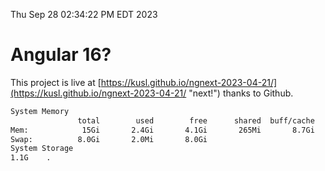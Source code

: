 Thu Sep 28 02:34:22 PM EDT 2023

# Angular 16?


This project is live at [https://kusl.github.io/ngnext-2023-04-21/](https://kusl.github.io/ngnext-2023-04-21/ "next!") thanks to Github.

```bash
System Memory
               total        used        free      shared  buff/cache   available
Mem:            15Gi       2.4Gi       4.1Gi       265Mi       8.7Gi        12Gi
Swap:          8.0Gi       2.0Mi       8.0Gi
System Storage
1.1G	.
```
```bash
